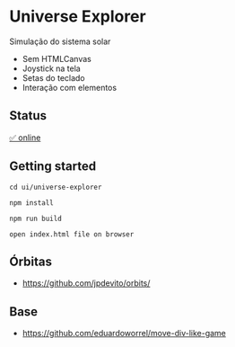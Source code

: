 # Universe Explorer 

Simulação do sistema solar
- Sem HTMLCanvas
- Joystick na tela
- Setas do teclado 
- Interação com elementos

## Status 
[&#9989; online](https://eduardoworrel.github.io/universe-explorer/ui/universe-explorer/)

## Getting started

```
cd ui/universe-explorer

npm install

npm run build

open index.html file on browser
```

## Órbitas
- https://github.com/jpdevito/orbits/

## Base
- https://github.com/eduardoworrel/move-div-like-game

